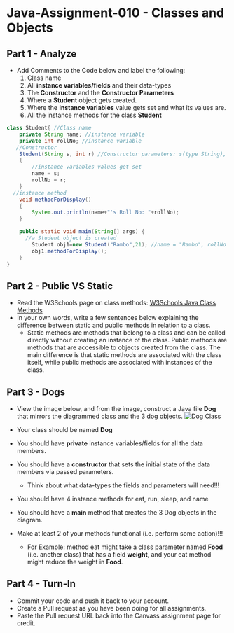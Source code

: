 # Java-Assignment-010 - Classes and Objects

## Part 1 - Analyze
* Add Comments to the Code below and label the following:
  1. Class name
  2. All **instance variables/fields** and their data-types
  3. The **Constructor** and the **Constructor Parameters**
  4. Where a **Student** object gets created.
  5. Where the **instance variables** value gets set and what its values are.
  6. All the instance methods for the class **Student**

```java
class Student{ //Class name
    private String name; //instance variable
    private int rollNo; //instance variable
   //Constructor
    Student(String s, int r) //Constructor parameters: s(type String), r(type int)
    {
        //instance variables values get set
   	    name = s;     
   	    rollNo = r;         
    }
  //instance method
    void methodForDisplay() 
    {
        System.out.println(name+"'s Roll No: "+rollNo);
    }

    public static void main(String[] args) {
      //a Student object is created
        Student obj1=new Student("Rambo",21); //name = "Rambo", rollNo = 21
        obj1.methodForDisplay();
    }
}
```

## Part 2 - Public VS Static

* Read the W3Schools page on class methods: [W3Schools Java Class Methods](https://www.w3schools.com/java/java_class_methods.asp)
* In your own words, write a few sentences below explaining the difference between static and public methods in relation to a class.
  * Static methods are methods that belong to a class and can be called directly without creating an instance of the class. 
  Public methods are methods that are accessible to objects created from the class. 
  The main difference is that static methods are associated with the class itself, while public methods are associated with instances of the class.
## Part 3 - Dogs

* View the image below, and from the image, construct a Java file **Dog** that mirrors the diagrammed class and the 3 dog objects.
![Dog Class](images/ClassVSObject.png)

* Your class should be named **Dog**
* You should have **private** instance variables/fields for all the data members.
* You should have a **constructor** that sets the initial state of the data members via passed parameters.
    * Think about what data-types the fields and parameters will need!!!
* You should have 4 instance methods for eat, run, sleep, and name
* You should have a **main** method that creates the 3 Dog objects in the diagram.
* Make at least 2 of your methods functional (i.e. perform some action)!!!
    * For Example: method eat might take a class parameter named **Food** (i.e. another class) that has a field **weight**, and your eat method might reduce the weight in **Food**.

## Part 4 - Turn-In

* Commit your code and push it back to your account.
* Create a Pull request as you have been doing for all assignments.
* Paste the Pull request URL back into the Canvass assignment page for credit.
